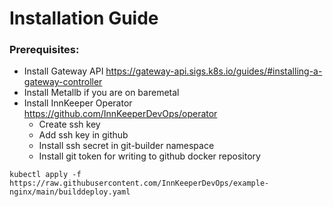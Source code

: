 # Installation Guide

### Prerequisites:

* Install Gateway API https://gateway-api.sigs.k8s.io/guides/#installing-a-gateway-controller
* Install Metallb if you are on baremetal
* Install InnKeeper Operator https://github.com/InnKeeperDevOps/operator
  * Create ssh key
  * Add ssh key in github
  * Install ssh secret in git-builder namespace
  * Install git token for writing to github docker repository

```
kubectl apply -f https://raw.githubusercontent.com/InnKeeperDevOps/example-nginx/main/builddeploy.yaml
```
